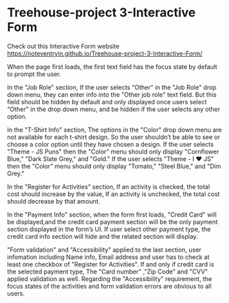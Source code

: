 # Treehouse-project 3-Interactive Form
 Check out this Interactive Form website 
 https://noteventryin.github.io/Treehouse-project-3-Interactive-Form/
 
When the page first loads, the first text field has the focus state by default to prompt the user. 

In the "Job Role" section, If the user selects "Other" in the "Job Role" drop down menu, they can enter info into the "Other job role" text field. But this field should be hidden by default and only displayed once users select "Other" in the drop down menu, and be hidden if the user selects any other option.

In the "T-Shirt Info" section, The options in the "Color" drop down menu are not available for each t-shirt design. So the user shouldn’t be able to see or choose a color option until they have chosen a design.
If the user selects "Theme - JS Puns" then the "Color" menu should only display "Cornflower Blue," "Dark Slate Grey," and "Gold."
If the user selects "Theme - I ♥ JS" then the "Color" menu should only display "Tomato," "Steel Blue," and "Dim Grey."

In the "Register for Activities" section,
If an activity is checked, the total cost should increase by the value,
If an activity is unchecked, the total cost should decrease by that amount.

In the "Payment Info" section, when the form first loads, "Credit Card" will be displayed,and the credit card payment section will be the only payment section displayed in the form’s UI.
If user select other payment type, the credit card info section will hide and the related section will display.

"Form validation" and "Accessibility" applied to the last section, user infomation including Name info, Email address and user has to check at least one checkbox of  "Register for Activities".
If and only if credit card is the selected payment type, The "Card number" ,"Zip Code" and "CVV" applied validation as well.
Regarding the "Accessibility" requirement,  the focus states of the activities and form validation errors are obvious to all users.

